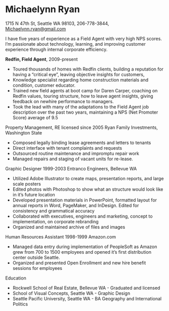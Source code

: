 
# Michaelynn Ryan
1715 N 47th St, Seattle WA 98103, 206-778-3844, Michaelynn.ryan@gmail.com

I have five years of experience as a Field Agent with very high NPS scores. I’m passionate about technology, learning,  and improving customer experience through internal corporate efficiency.      

__Redfin, Field Agent__, 2009-present
* Toured thousands of homes with Redfin clients, building a reputation for having a “critical eye”, leaving objective insights for customers, 
* Knowledge specialist regarding home construction materials and condition, customer educator.
* Trained new field agents at boot camp for Daren Carper, coaching on Redfin values, touring structure, how to leave agent insights, giving feedback on newhire performance to managers.
* Took the lead with many of the adaptations to the Field Agent job description over the past two years, maintaining a NPS (Net Promoter Score) average of 9.5 

Property Management, RE licensed since 2005
Ryan Family Investments, Washington State
* Composed legally binding lease agreements and letters to tenants
* Direct interface with tenant complaints and requests
* Outsourced routine maintenance and impromptu repair work
* Managed repairs and staging of vacant units for re-lease.

Graphic Designer  1999-2003
Entranco Engineers, Bellevue WA
* Utilized Adobe Illustrator to create maps, presentation reports, and large scale posters
* Edited photos with Photoshop to show what an structure would look like in it’s future location
* Developed presentation materials in PowerPoint, formatted layout for annual reports in Word, PageMaker, and InDesign. Edited for consistency and grammatical accuracy
* Collaborated with executives, engineers and marketing, concept to implementation, on corporate rebranding
* Organized and maintained archive of files and images

Human Resources Assistant 1998-1999
Amazon.com
* Managed data entry during implementation of PeopleSoft as Amazon grew from 700 to 1500 employees and opened it’s first distribution center outside Seattle.
* Organized and presented Open Enrollment and new hire benefit sessions for employees

Education
* Rockwell School of Real Estate, Bellevue WA  -  Graduated and licensed
* School of Visual Concepts, Seattle WA  -  Graphic Design
* Seattle Pacific University, Seattle WA  -  BA Geography and International Politics



